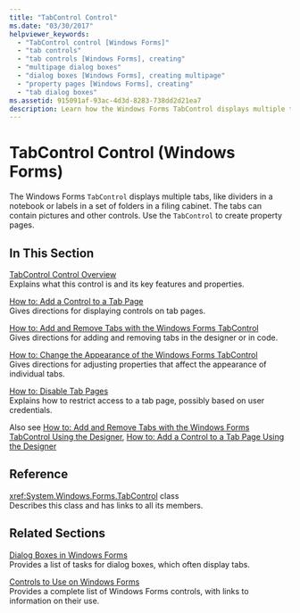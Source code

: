 ```yaml
---
title: "TabControl Control"
ms.date: "03/30/2017"
helpviewer_keywords: 
  - "TabControl control [Windows Forms]"
  - "tab controls"
  - "tab controls [Windows Forms], creating"
  - "multipage dialog boxes"
  - "dialog boxes [Windows Forms], creating multipage"
  - "property pages [Windows Forms], creating"
  - "tab dialog boxes"
ms.assetid: 915091af-93ac-4d3d-8283-738dd2d21ea7
description: Learn how the Windows Forms TabControl displays multiple tabs and can be used to create property pages.
---
```

# TabControl Control (Windows Forms)
The Windows Forms `TabControl` displays multiple tabs, like dividers in a notebook or labels in a set of folders in a filing cabinet. The tabs can contain pictures and other controls. Use the `TabControl` to create property pages.  
  
## In This Section  
 [TabControl Control Overview](tabcontrol-control-overview-windows-forms.md)  
 Explains what this control is and its key features and properties.  
  
 [How to: Add a Control to a Tab Page](how-to-add-a-control-to-a-tab-page.md)  
 Gives directions for displaying controls on tab pages.  
  
 [How to: Add and Remove Tabs with the Windows Forms TabControl](how-to-add-and-remove-tabs-with-the-windows-forms-tabcontrol.md)  
 Gives directions for adding and removing tabs in the designer or in code.  
  
 [How to: Change the Appearance of the Windows Forms TabControl](how-to-change-the-appearance-of-the-windows-forms-tabcontrol.md)  
 Gives directions for adjusting properties that affect the appearance of individual tabs.  
  
 [How to: Disable Tab Pages](how-to-disable-tab-pages.md)  
 Explains how to restrict access to a tab page, possibly based on user credentials.  
  
 Also see [How to: Add and Remove Tabs with the Windows Forms TabControl Using the Designer](add-and-remove-tabs-with-wf-tabcontrol-using-the-designer.md), [How to: Add a Control to a Tab Page Using the Designer](how-to-add-a-control-to-a-tab-page-using-the-designer.md)  
  
## Reference  
 <xref:System.Windows.Forms.TabControl> class  
 Describes this class and has links to all its members.  
  
## Related Sections  
 [Dialog Boxes in Windows Forms](../dialog-boxes-in-windows-forms.md)  
 Provides a list of tasks for dialog boxes, which often display tabs.  
  
 [Controls to Use on Windows Forms](controls-to-use-on-windows-forms.md)  
 Provides a complete list of Windows Forms controls, with links to information on their use.
